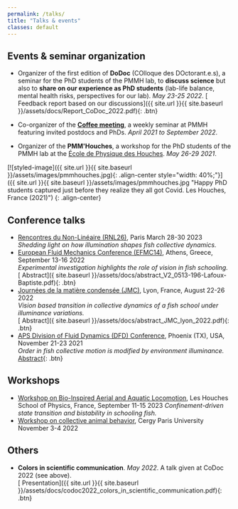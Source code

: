 ```yaml
---
permalink: /talks/
title: "Talks & events"
classes: default
---
```

## Events & seminar organization

* Organizer of the first edition of **DoDoc** (COlloque des DOctorant.e.s), a seminar for the PhD students of the PMMH lab, to **discuss science** but also to **share on our experience as PhD students** (lab-life balance, mental health risks, perspectives for our lab). _May 23-25 2022_.
 [<i class="fas fa-file-pdf"></i> Feedback report based on our discussions]({{ site.url }}{{ site.baseurl }}/assets/docs/Report_CoDoc_2022.pdf){: .btn}

* Co-organizer of the [**Coffee meeting**](https://www.pmmh.espci.fr/?-Seminaire-Cafe-Interne-), a weekly seminar at PMMH featuring invited postdocs and PhDs. _April 2021 to September 2022_.

* Organizer of the **PMM'Houches**, a workshop for the PhD students of the PMMH lab at the [École de Physique des Houches](https://www.houches-school-physics.com/). _May 26-29 2021_.  

[![styled-image]({{ site.url }}{{ site.baseurl }}/assets/images/pmmhouches.jpg){: .align-center style="width: 40%;"}] ({{ site.url }}{{ site.baseurl }}/assets/images/pmmhouches.jpg "Happy PhD students captured just before they realize they all got Covid. Les Houches, France (2021)")
{: .align-center}

## Conference talks 
* [Rencontres du Non-Linéaire (RNL26)](http://nonlineaire.univ-lille1.fr/SNL/), Paris March 28-30 2023  
*Shedding light on how illumination shapes fish collective
dynamics.*  
* [European Fluid Mechanics Conference (EFMC14)](https://www.efmc14.org/), Athens, Greece, September 13-16 2022  
*Experimental investigation highlights the role of vision in fish schooling.*  
[<i class="fas fa-file-pdf"></i> Abstract]({ site.baseurl }}/assets/docs/abstract_V2_0513-196-Lafoux-Baptiste.pdf){: .btn}
* [Journées de la matière condensée (JMC)](https://www.sfpnet.fr/journees-de-la-matiere-condensee-jmc-2022), Lyon, France, August 22-26 2022  
_Vision based transition in collective dynamics of a fish school under illuminance variations._  
[<i class="fas fa-file-pdf"></i> Abstract]({ site.baseurl }}/assets/docs/abstract_JMC_lyon_2022.pdf){: .btn}
* [APS Division of Fluid Dynamics (DFD) Conference](https://www.apsdfd2021.org/), Phoenix (TX), USA, November 21-23 2021  
_Order in fish collective motion is modified by environment illuminance._  
[<i class="fas fa-file-pdf"></i> Abstract](https://meetings.aps.org/Meeting/MAR22/Session/Y11.7){: .btn}

## Workshops
* [Workshop on Bio-Inspired Aerial and Aquatic Locomotion](https://biolocomotion.sciencesconf.org/), Les Houches School of Physics, France, September 11-15 2023 *Confinement-driven state transition and bistability in schooling fish.*  
* [Workshop on collective animal behavior](https://perso.u-cergy.fr/~pmperuani/animal_behavior.html), Cergy Paris University November 3-4 2022 

## Others
* **Colors in scientific communication**. _May 2022_. A talk given at CoDoc 2022 (see above).  
[<i class="fas fa-file-pdf"></i> Presentation]({{ site.url }}{{ site.baseurl }}/assets/docs/codoc2022_colors_in_scientific_communication.pdf){: .btn}










